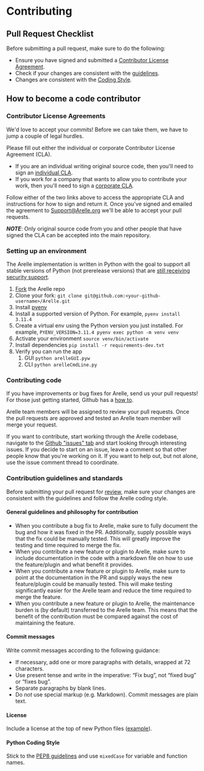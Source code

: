 # Contributing

## Pull Request Checklist

Before submitting a pull request, make sure to do the following:

* Ensure you have signed and submitted a [Contributor License Agreement](#contributor-license-agreements).
* Check if your changes are consistent with the [guidelines](#general-guidelines-and-philosophy-for-contribution).
* Changes are consistent with the [Coding Style](#python-coding-style).

## How to become a code contributor

### Contributor License Agreements

We'd love to accept your commits! Before we can take them, we have to jump a
couple of legal hurdles.

Please fill out either the individual or corporate Contributor License
Agreement (CLA).

* If you are an individual writing original source code, then you'll need to
  sign an [individual CLA][cla-individual].
* If you work for a company that wants to allow you to contribute your work,
  then you'll need to sign a [corporate CLA][cla-corporate].

Follow either of the two links above to access the appropriate CLA and
instructions for how to sign and return it. Once you've signed and emailed
the agreement to <Support@Arelle.org> we'll be able to accept your pull requests.

***NOTE***: Only original source code from you and other people that have
signed the CLA can be accepted into the main repository.

[cla-corporate]: https://arelle.org/arelle/wp-content/uploads/2010/11/ContributorLicenseForEmployees.txt
[cla-individual]: https://arelle.org/arelle/wp-content/uploads/2010/11/ContributorLicenseForIndividuals.txt

### Setting up an environment

The Arelle implementation is written in Python with the goal to support all stable
versions of Python (not prerelease versions) that are [still receiving security support][python-supported-versions].

1. [Fork][fork-arelle] the Arelle repo
2. Clone your fork: `git clone git@github.com:<your-github-username>/Arelle.git`
3. Install [pyenv][pyenv-install]
4. Install a supported version of Python.
   For example, `pyenv install 3.11.4`
5. Create a virtual env using the Python version you just installed.
   For example, `PYENV_VERSION=3.11.4 pyenv exec python -m venv venv`
6. Activate your environment `source venv/bin/activate`
7. Install dependencies `pip install -r requirements-dev.txt`
8. Verify you can run the app
   1. GUI `python arelleGUI.pyw`
   2. CLI `python arelleCmdLine.py`

[fork-arelle]: https://github.com/Arelle/Arelle/fork
[pyenv-install]: https://github.com/pyenv/pyenv#installation
[python-supported-versions]: https://devguide.python.org/versions/#supported-versions

### Contributing code

If you have improvements or bug fixes for Arelle, send us your pull requests!
For those just getting started, Github has a [how to][using-pull-requests].

Arelle team members will be assigned to review your pull requests. Once the pull
requests are approved and tested an Arelle team member will merge your request.

If you want to contribute, start working through the Arelle codebase, navigate to
the [Github "issues" tab][github-issue-tracker] and start looking through interesting
issues.  If you decide to start on an issue, leave a comment so that other people
know that you're working on it. If you want to help out, but not alone, use the
issue comment thread to coordinate.

[github-issue-tracker]: https://github.com/Arelle/Arelle/issues
[using-pull-requests]: https://help.github.com/articles/using-pull-requests/

### Contribution guidelines and standards

Before submitting your pull request for [review][github-pull-requests], make sure
your changes are consistent with the guidelines and follow the Arelle coding style.

[github-pull-requests]: https://github.com/arelle/arelle/pulls

#### General guidelines and philosophy for contribution

* When you contribute a bug fix to Arelle, make sure to fully document the bug and
  how it was fixed in the PR. Additionally, supply possible ways that the fix could
  be manually tested. This will greatly improve the testing and time required to
  merge the fix.
* When you contribute a new feature or plugin to Arelle, make sure to include
  documentation in the code with a markdown file on how to use the feature/plugin
  and what benefit it provides.
* When you contribute a new feature or plugin to Arelle, make sure to point at the
  documentation in the PR and supply ways the new feature/plugin could be manually
  tested. This will make testing significantly easier for the Arelle team and reduce
  the time required to merge the feature.
* When you contribute a new feature or plugin to Arelle, the maintenance burden
  is (by default) transferred to the Arelle team. This means that the benefit
  of the contribution must be compared against the cost of maintaining the feature.

#### Commit messages

Write commit messages according to the following guidance:

* If necessary, add one or more paragraphs with details, wrapped at 72 characters.
* Use present tense and write in the imperative: “Fix bug”, not “fixed bug” or
  “fixes bug”.
* Separate paragraphs by blank lines.
* Do *not* use special markup (e.g. Markdown). Commit messages are plain text.

#### License

Include a license at the top of new Python files ([example][python-license-example]).

[python-license-example]: https://github.com/Arelle/Arelle/blob/4e88da3b8e8edd368ffb50be01b7daf0324dda4c/arelle/plugin/validate/ESEF/__init__.py#L10

#### Python Coding Style

Stick to the [PEP8 guidelines][pep-0008] and use `mixedCase` for variable and function
names.

[pep-0008]: https://www.python.org/dev/peps/pep-0008/
